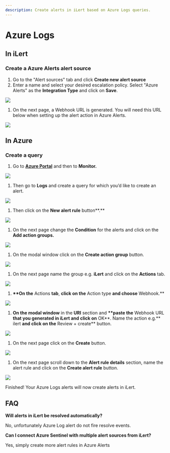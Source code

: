 ```yaml
---
description: Create alerts in iLert based on Azure Logs queries.
---
```


# Azure Logs

## In iLert <a href="#in-ilert" id="in-ilert"></a>

### Create a Azure Alerts alert source <a href="#create-alert-source" id="create-alert-source"></a>

1. Go to the "Alert sources" tab and click **Create new alert source**
2. Enter a name and select your desired escalation policy. Select "Azure Alerts" as the **Integration Type** and click on **Save**.

![](<../../.gitbook/assets/iLert (34).png>)

1. On the next page, a Webhook URL is generated. You will need this URL below when setting up the alert action in Azure Alerts.

![](<../../.gitbook/assets/iLert (35).png>)

## In Azure <a href="#in-splunk" id="in-splunk"></a>

### Create a query <a href="#create-action-sequences" id="create-action-sequences"></a>

1. Go to [**Azure Portal**](https://portal.azure.com) and then to **Monitor.**&#x20;

![](<../../.gitbook/assets/Home\_-\_Microsoft\_Azure (6).png>)

1. Then go to **Logs** and create a query for which you’d like to create an alert.

![](../../.gitbook/assets/Monitor\_-\_Microsoft\_Azure.png)

1. Then click on the **New alert rule** button**.**

![](../../.gitbook/assets/Logs\_-\_Microsoft\_Azure.png)

1. On the next page change the **Condition** for the alerts and click on the **Add action groups.**

![](../../.gitbook/assets/1.png)

1. On the modal window click on the **Create action group** button.

![](../../.gitbook/assets/2.png)

1. On the next page name the group e.g. **iLert** and click on the **Actions** tab.

![](../../.gitbook/assets/3.png)

1. **\*\*On the** Actions **tab**, **click on the** Action type **and choose** Webhook.\*\*

![](../../.gitbook/assets/4.png)

1. **On the modal window** in the **URI** section and **\*\*paste the** Webhook URL **that you generated in iLert and click on** OK**. Name the action e.g.** ilert **and click on the** Review + create\*\* button.

![](../../.gitbook/assets/5.png)

1. On the next page click on the **Create** button.

![](<../../.gitbook/assets/6 (1).png>)

1. On the next page scroll down to the **Alert rule details** section, name the alert rule and click on the **Create alert rule** button.

![](../../.gitbook/assets/7.png)

Finished! Your Azure Logs alerts will now create alerts in iLert.

## FAQ <a href="#faq" id="faq"></a>

**Will alerts in iLert be resolved automatically?**

No, unfortunately Azure Log alert do not fire resolve events.

**Can I connect Azure Sentinel with multiple alert sources from iLert?**

Yes, simply create more alert rules in Azure Alerts
